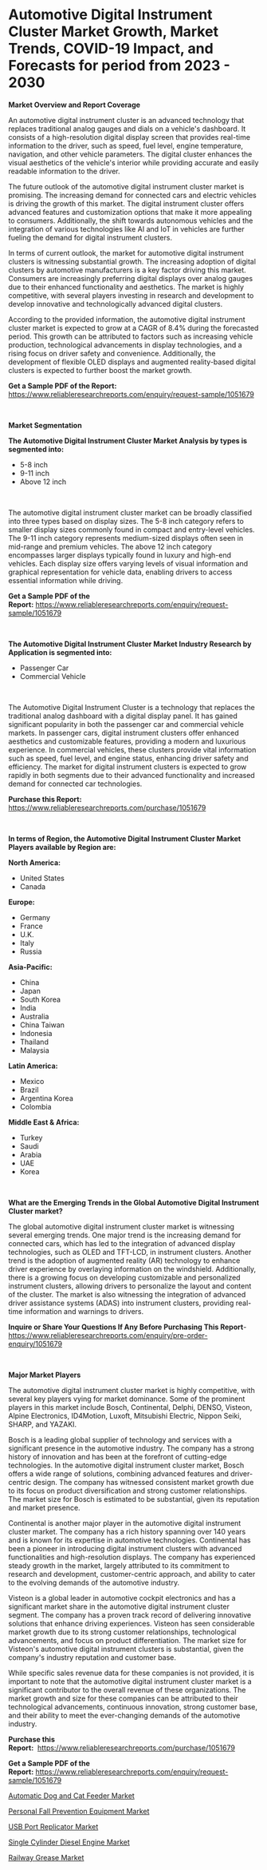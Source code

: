 <p><h1>Automotive Digital Instrument Cluster Market Growth, Market Trends, COVID-19 Impact, and Forecasts for period from 2023 - 2030</h1></p><p><strong>Market Overview and Report Coverage</strong></p>
<p><p>An automotive digital instrument cluster is an advanced technology that replaces traditional analog gauges and dials on a vehicle's dashboard. It consists of a high-resolution digital display screen that provides real-time information to the driver, such as speed, fuel level, engine temperature, navigation, and other vehicle parameters. The digital cluster enhances the visual aesthetics of the vehicle's interior while providing accurate and easily readable information to the driver.</p><p>The future outlook of the automotive digital instrument cluster market is promising. The increasing demand for connected cars and electric vehicles is driving the growth of this market. The digital instrument cluster offers advanced features and customization options that make it more appealing to consumers. Additionally, the shift towards autonomous vehicles and the integration of various technologies like AI and IoT in vehicles are further fueling the demand for digital instrument clusters.</p><p>In terms of current outlook, the market for automotive digital instrument clusters is witnessing substantial growth. The increasing adoption of digital clusters by automotive manufacturers is a key factor driving this market. Consumers are increasingly preferring digital displays over analog gauges due to their enhanced functionality and aesthetics. The market is highly competitive, with several players investing in research and development to develop innovative and technologically advanced digital clusters.</p><p>According to the provided information, the automotive digital instrument cluster market is expected to grow at a CAGR of 8.4% during the forecasted period. This growth can be attributed to factors such as increasing vehicle production, technological advancements in display technologies, and a rising focus on driver safety and convenience. Additionally, the development of flexible OLED displays and augmented reality-based digital clusters is expected to further boost the market growth.</p></p>
<p><strong>Get a Sample PDF of the Report:</strong> <a href="https://www.reliableresearchreports.com/enquiry/request-sample/1051679">https://www.reliableresearchreports.com/enquiry/request-sample/1051679</a></p>
<p>&nbsp;</p>
<p><strong>Market Segmentation</strong></p>
<p><strong>The Automotive Digital Instrument Cluster Market Analysis by types is segmented into:</strong></p>
<p><ul><li>5-8 inch</li><li>9-11 inch</li><li>Above 12 inch</li></ul></p>
<p>&nbsp;</p>
<p><p>The automotive digital instrument cluster market can be broadly classified into three types based on display sizes. The 5-8 inch category refers to smaller display sizes commonly found in compact and entry-level vehicles. The 9-11 inch category represents medium-sized displays often seen in mid-range and premium vehicles. The above 12 inch category encompasses larger displays typically found in luxury and high-end vehicles. Each display size offers varying levels of visual information and graphical representation for vehicle data, enabling drivers to access essential information while driving.</p></p>
<p><strong>Get a Sample PDF of the Report:</strong>&nbsp;<a href="https://www.reliableresearchreports.com/enquiry/request-sample/1051679">https://www.reliableresearchreports.com/enquiry/request-sample/1051679</a></p>
<p>&nbsp;</p>
<p><strong>The Automotive Digital Instrument Cluster Market Industry Research by Application is segmented into:</strong></p>
<p><ul><li>Passenger Car</li><li>Commercial Vehicle</li></ul></p>
<p>&nbsp;</p>
<p><p>The Automotive Digital Instrument Cluster is a technology that replaces the traditional analog dashboard with a digital display panel. It has gained significant popularity in both the passenger car and commercial vehicle markets. In passenger cars, digital instrument clusters offer enhanced aesthetics and customizable features, providing a modern and luxurious experience. In commercial vehicles, these clusters provide vital information such as speed, fuel level, and engine status, enhancing driver safety and efficiency. The market for digital instrument clusters is expected to grow rapidly in both segments due to their advanced functionality and increased demand for connected car technologies.</p></p>
<p><strong>Purchase this Report:</strong>&nbsp; <a href="https://www.reliableresearchreports.com/purchase/1051679">https://www.reliableresearchreports.com/purchase/1051679</a></p>
<p>&nbsp;</p>
<p><strong>In terms of Region, the Automotive Digital Instrument Cluster Market Players available by Region are:</strong></p>
<p>
    <p> <strong> North America: </strong>
        <ul>
            <li>United States</li>
            <li>Canada</li>
        </ul>
        </p> 
    <p> <strong> Europe: </strong>
        <ul>
            <li>Germany</li>
            <li>France</li>
            <li>U.K.</li>
            <li>Italy</li>
            <li>Russia</li>
        </ul>
        </p> 
    <p> <strong> Asia-Pacific: </strong>
        <ul>
            <li>China</li>
            <li>Japan</li>
            <li>South Korea</li>
            <li>India</li>
            <li>Australia</li>
            <li>China Taiwan</li>
            <li>Indonesia</li>
            <li>Thailand</li>
            <li>Malaysia</li>
        </ul>
        </p> 
    <p> <strong> Latin America: </strong>
        <ul>
            <li>Mexico</li>
            <li>Brazil</li>
            <li>Argentina Korea</li>
            <li>Colombia</li>
        </ul>
        </p> 
    <p> <strong> Middle East & Africa: </strong>
        <ul>
            <li>Turkey</li>
            <li>Saudi</li>
            <li>Arabia</li>
            <li>UAE</li>
            <li>Korea</li>
        </ul>
    </p>
    </p>
<p>&nbsp;</p>
<p><strong>What are the Emerging Trends in the Global Automotive Digital Instrument Cluster market?</strong></p>
<p><p>The global automotive digital instrument cluster market is witnessing several emerging trends. One major trend is the increasing demand for connected cars, which has led to the integration of advanced display technologies, such as OLED and TFT-LCD, in instrument clusters. Another trend is the adoption of augmented reality (AR) technology to enhance driver experience by overlaying information on the windshield. Additionally, there is a growing focus on developing customizable and personalized instrument clusters, allowing drivers to personalize the layout and content of the cluster. The market is also witnessing the integration of advanced driver assistance systems (ADAS) into instrument clusters, providing real-time information and warnings to drivers.</p></p>
<p><strong>Inquire or Share Your Questions If Any Before Purchasing This Report</strong>- <a href="https://www.reliableresearchreports.com/enquiry/pre-order-enquiry/1051679">https://www.reliableresearchreports.com/enquiry/pre-order-enquiry/1051679</a></p>
<p>&nbsp;</p>
<p><strong>Major Market Players</strong></p>
<p><p>The automotive digital instrument cluster market is highly competitive, with several key players vying for market dominance. Some of the prominent players in this market include Bosch, Continental, Delphi, DENSO, Visteon, Alpine Electronics, ID4Motion, Luxoft, Mitsubishi Electric, Nippon Seiki, SHARP, and YAZAKI.</p><p>Bosch is a leading global supplier of technology and services with a significant presence in the automotive industry. The company has a strong history of innovation and has been at the forefront of cutting-edge technologies. In the automotive digital instrument cluster market, Bosch offers a wide range of solutions, combining advanced features and driver-centric design. The company has witnessed consistent market growth due to its focus on product diversification and strong customer relationships. The market size for Bosch is estimated to be substantial, given its reputation and market presence.</p><p>Continental is another major player in the automotive digital instrument cluster market. The company has a rich history spanning over 140 years and is known for its expertise in automotive technologies. Continental has been a pioneer in introducing digital instrument clusters with advanced functionalities and high-resolution displays. The company has experienced steady growth in the market, largely attributed to its commitment to research and development, customer-centric approach, and ability to cater to the evolving demands of the automotive industry.</p><p>Visteon is a global leader in automotive cockpit electronics and has a significant market share in the automotive digital instrument cluster segment. The company has a proven track record of delivering innovative solutions that enhance driving experiences. Visteon has seen considerable market growth due to its strong customer relationships, technological advancements, and focus on product differentiation. The market size for Visteon's automotive digital instrument clusters is substantial, given the company's industry reputation and customer base.</p><p>While specific sales revenue data for these companies is not provided, it is important to note that the automotive digital instrument cluster market is a significant contributor to the overall revenue of these organizations. The market growth and size for these companies can be attributed to their technological advancements, continuous innovation, strong customer base, and their ability to meet the ever-changing demands of the automotive industry.</p></p>
<p><strong>Purchase this Report:</strong>&nbsp;&nbsp;<a href="https://www.reliableresearchreports.com/purchase/1051679">https://www.reliableresearchreports.com/purchase/1051679</a></p>
<p></p>
<p><strong>Get a Sample PDF of the Report:</strong>&nbsp;<a href="https://www.reliableresearchreports.com/enquiry/request-sample/1051679">https://www.reliableresearchreports.com/enquiry/request-sample/1051679</a></p>
<p><p><a href="https://medium.com/@mahimohanrp23/decoding-automatic-dog-and-cat-feeder-market-metrics-market-share-trends-and-growth-patterns-e0006f185df5">Automatic Dog and Cat Feeder Market</a></p><p><a href="https://medium.com/@adityalohrp23/personal-fall-prevention-equipment-market-insight-market-trends-growth-forecasted-from-2023-to-76018b494c7b">Personal Fall Prevention Equipment Market</a></p><p><a href="https://medium.com/@rajuchacharp23/usb-port-replicator-market-share-evolution-and-market-growth-trends-2023-2030-84063c6e1131">USB Port Replicator Market</a></p><p><a href="https://github.com/scarol104/Market-Research-Report-List-1/blob/main/single-cylinder-diesel-engine-market.md">Single Cylinder Diesel Engine Market</a></p><p><a href="https://github.com/deliacustodio40/Market-Research-Report-List-1/blob/main/railway-grease-market.md">Railway Grease Market</a></p></p>